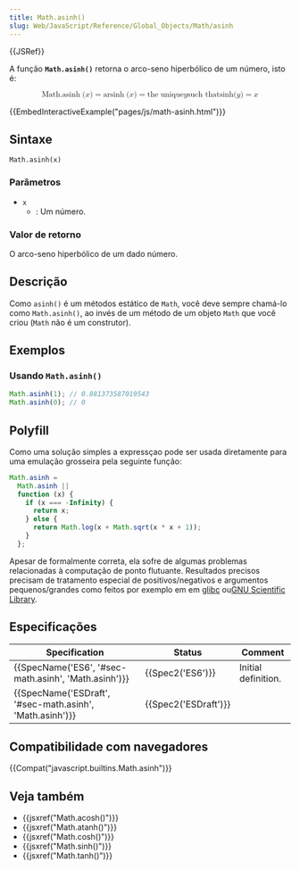 ```yaml
---
title: Math.asinh()
slug: Web/JavaScript/Reference/Global_Objects/Math/asinh
---
```


{{JSRef}}

A função **`Math.asinh()`** retorna o arco-seno hiperbólico de um número, isto é:

<math display="block"><semantics><mrow><mstyle mathvariant="monospace"><mrow><mo lspace="0em" rspace="thinmathspace">Math.asinh</mo><mo stretchy="false">(</mo><mi>x</mi><mo stretchy="false">)</mo></mrow></mstyle><mo>=</mo><mo lspace="0em" rspace="thinmathspace">arsinh</mo><mo stretchy="false">(</mo><mi>x</mi><mo stretchy="false">)</mo><mo>=</mo><mtext> the unique </mtext><mspace width="thickmathspace"></mspace><mi>y</mi><mspace width="thickmathspace"></mspace><mtext>such that</mtext><mspace width="thickmathspace"></mspace><mo lspace="0em" rspace="0em">sinh</mo><mo stretchy="false">(</mo><mi>y</mi><mo stretchy="false">)</mo><mo>=</mo><mi>x</mi></mrow><annotation encoding="TeX">\mathtt{\operatorname{Math.asinh}(x)} = \operatorname{arsinh}(x) = \text{o} \; y \; \text{único tal que} \; \sinh(y) = x</annotation></semantics></math>

{{EmbedInteractiveExample("pages/js/math-asinh.html")}}

## Sintaxe

```
Math.asinh(x)
```

### Parâmetros

- `x`
  - : Um número.

### Valor de retorno

O arco-seno hiperbólico de um dado número.

## Descrição

Como `asinh()` é um métodos estático de `Math`, você deve sempre chamá-lo como `Math.asinh()`, ao invés de um método de um objeto `Math` que você criou (`Math` não é um construtor).

## Exemplos

### Usando `Math.asinh()`

```js
Math.asinh(1); // 0.881373587019543
Math.asinh(0); // 0
```

## Polyfill

Como uma solução simples a expressçao<math><semantics><annotation encoding="TeX">\operatorname {arsinh} (x) = \ln \left(x + \sqrt{x^{2} + 1} \right)</annotation></semantics></math> pode ser usada diretamente para uma emulação grosseira pela seguinte função:

```js
Math.asinh =
  Math.asinh ||
  function (x) {
    if (x === -Infinity) {
      return x;
    } else {
      return Math.log(x + Math.sqrt(x * x + 1));
    }
  };
```

Apesar de formalmente correta, ela sofre de algumas problemas relacionadas à computação de ponto flutuante. Resultados precisos precisam de tratamento especial de positivos/negativos e argumentos pequenos/grandes como feitos por exemplo em em [glibc](https://sourceware.org/git/?p=glibc.git;a=blob;f=sysdeps/ieee754/dbl-64/s_asinh.c) ou[GNU Scientific Library](http://git.savannah.gnu.org/cgit/gsl.git/tree/sys/invhyp.c).

## Especificações

| Specification                                            | Status               | Comment             |
| -------------------------------------------------------- | -------------------- | ------------------- |
| {{SpecName('ES6', '#sec-math.asinh', 'Math.asinh')}}     | {{Spec2('ES6')}}     | Initial definition. |
| {{SpecName('ESDraft', '#sec-math.asinh', 'Math.asinh')}} | {{Spec2('ESDraft')}} |                     |

## Compatibilidade com navegadores

{{Compat("javascript.builtins.Math.asinh")}}

## Veja também

- {{jsxref("Math.acosh()")}}
- {{jsxref("Math.atanh()")}}
- {{jsxref("Math.cosh()")}}
- {{jsxref("Math.sinh()")}}
- {{jsxref("Math.tanh()")}}
